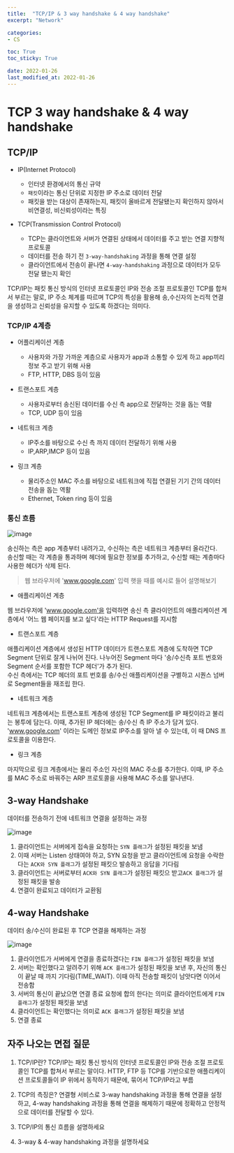 ```yaml
---
title:  "TCP/IP & 3 way handshake & 4 way handshake"
excerpt: "Network"

categories:
- CS

toc: True
toc_sticky: True

date: 2022-01-26
last_modified_at: 2022-01-26
---
```


# TCP 3 way handshake & 4 way handshake

## TCP/IP

- IP(Internet Protocol)
  - 인터넷 환경에서의 통신 규약
  - `패킷`이라는 통신 단위로 지정한 IP 주소로 데이터 전달
  - 패킷을 받는 대상이 존재하는지, 패킷이 올바르게 전달됐는지 확인하지 않아서 비연결성, 비신뢰성이라는 특징

- TCP(Transmission Control Protocol)
  - TCP는 클라이언트와 서버가 연결된 상태에서 데이터를 주고 받는 연결 지향적 프로토콜
  - 데이터를 전송 하기 전 `3-way-handshaking` 과정을 통해 연결 설정
  - 클라이언트에서 전송이 끝나면 `4-way-handshaking` 과정으로 데이터가 모두 전달 됐는지 확인

TCP/IP는 패킷 통신 방식의 인터넷 프로토콜인 IP와 전송 조절 프로토콜인 TCP를 합쳐서 부르는 말로, IP 주소 체계를 따르며 TCP의 특성을 활용해 송,수신자의 논리적 연결을 생성하고 신뢰성을 유지할 수 있도록 하겠다는 의미다.

### TCP/IP 4계층

- 어플리케이션 계층
  - 사용자와 가장 가까운 계층으로 사용자가 app과 소통할 수 있게 하고 app끼리 정보 주고 받기 위해 사용
  - FTP, HTTP, DBS 등이 있음

- 트랜스포트 계층
  - 사용자로부터 송신된 데이터를 수신 측 app으로 전달하는 것을 돕는 역활
  - TCP, UDP 등이 있음

- 네트워크 계층
  - IP주소를 바탕으로 수신 측 까지 데이터 전달하기 위해 사용
  - IP,ARP,IMCP 등이 있음

- 링크 계층
  - 물리주소인 MAC 주소를 바탕으로 네트워크에 직접 연결된 기기 간의 데이터 전송을 돕는 역활
  - Ethernet, Token ring 등이 있음

### 통신 흐름

![image](https://user-images.githubusercontent.com/76996686/151110840-5e1eaf09-d4c0-4feb-ace4-3b9602efd0a5.png)

송신하는 측은 app 계층부터 내려가고, 수신하는 측은 네트워크 계층부터 올라간다.<br>
송신할 때는 각 계층을 통과하며 헤더에 필요한 정보를 추가하고, 수신할 때는 계층마다 사용한 헤더가 삭제 된다.

> 웹 브라우저에 'www.google.com' 입력 햇을 때를 예시로 들어 설명해보기

- 애플리케이션 계층

웹 브라우저에 'www.google.com'을 입력하면 송신 측 클라이언트의 애플리케이션 계층에서 '어느 웹 페이지를 보고 싶다'라는 HTTP Request를 지시함

- 트랜스포트 계층

애플리케이션 계층에서 생성된 HTTP 데이터가 트랜스포트 계층에 도착하면 TCP Segment 단위로 잘게 나뉘어 진다. 나누어진 Segment 마다 '송/수신측 포트 번호와 Segment 순서를 포함한 TCP 헤더'가 추가 된다. <br> 
수신 측에서는 TCP 헤더의 포트 번호를 송/수신 애플리케이션을 구별하고 시퀀스 넘버로 Segment들을 재조립 한다.

- 네트워크 계층

네트워크 계층에서는 트랜스포트 계층에 생성된 TCP Segment를 IP 패킷이라고 불리는 봉투에 담는다. 이때, 추가된 IP 헤더에는 송/수신 측 IP 주소가 담겨 있다. 'www.google.com' 이라는 도메인 정보로 IP주소를 알아 낼 수 있는데, 이 때 DNS 프로토콜을 이용한다.

- 링크 계층

마지막으로 링크 계층에서는 물리 주소인 자신의 MAC 주소를 추가한다. 이때, IP 주소를 MAC 주소로 바꿔주는 ARP 프로토콜을 사용해 MAC 주소를 알나낸다.

## 3-way Handshake

데이터를 전송하기 전에 네트워크 연결을 설정하는 과정

![image](https://user-images.githubusercontent.com/76996686/151113735-10161786-d565-4f52-ad5a-2d374686229a.png)

1. 클라이언트는 서버에게 접속을 요청하는 `SYN 플래그`가 설정된 패킷을 보냄
2. 이때 서버는 Listen 상태여야 하고, SYN 요청을 받고 클라이언트에 요청을 수락한다는 `ACK와 SYN 플래그`가 설정된 패킷으 발송하고 응답을 기다림
3. 클라이언트는 서버로부터 `ACK와 SYN 플래그`가 설정된 패킷으 받고`ACK 플래그`가 설정된 패킷을 발송
4. 연결이 완료되고 데이터가 교환됨

## 4-way Handshake

데이터 송/수신이 완료된 후 TCP 연결을 해제하는 과정

![image](https://user-images.githubusercontent.com/76996686/151113813-903f5149-ac51-4745-9bd6-2f8bf1a33442.png)

1. 클라이언트가 서버에게 연결을 종료하겠다는 `FIN 플래그`가 설정된 패킷을 보냄
2. 서버는 확인했다고 알려주기 위해 `ACK 플래그`가 설정된 패킷을 보낸 후, 자신의 통신이 끝날 때 까지 기다림(TIME_WAIT). 이때 아직 전송할 패킷이 남앗다면 이어서 전송함
3. 서버의 통신이 끝났으면 연결 종료 요청에 합의 한다는 의미로 클라이언트에게 `FIN 플래그`가 설정된 패킷을 보냄
4. 클라이언트는 확인했다는 의미로 `ACK 플래그`가 설정된 패킷을 보냄
5. 연결 종료

## 자주 나오는 면접 질문

1. TCP/IP란?
TCP/IP는 패킷 통신 방식의 인터넷 프로토콜인 IP와 전송 조절 프로토콜인 TCP를 합쳐서 부르는 말이다. HTTP, FTP 등 TCP를 기반으로한 애플리케이션 프로토콜들이 IP 위에서 동작하기 때문에, 묶어서 TCP/IP라고 부름

2. TCP의 측징은?
연결형 서비스로 3-way handshaking 과정을 통해 연결을 설정하고, 4-way handshaking 과정을 통해 연결을 해제하기 때문에 정확하고 안정적으로 데이터를 전달할 수 있다.

3. TCP/IP의 통신 흐름을 설명하세요

4. 3-way & 4-way handshaking 과정을 설명하세요